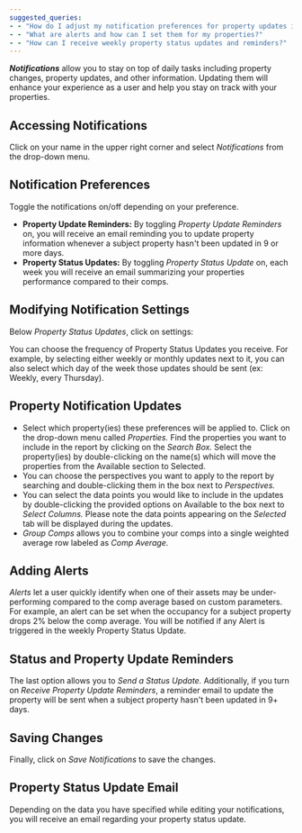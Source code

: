 ```yaml
---
suggested_queries:
- - "How do I adjust my notification preferences for property updates in Radix?"
- - "What are alerts and how can I set them for my properties?"
- - "How can I receive weekly property status updates and reminders?"
---
```

***Notifications*** allow you to stay on top of daily tasks including property changes, property updates, and other information. Updating them will enhance your experience as a user and help you stay on track with your properties.

## Accessing Notifications

Click on your name in the upper right corner and select *Notifications* from the drop-down menu.

## Notification Preferences

Toggle the notifications on/off depending on your preference.

* **Property Update Reminders:** By toggling *Property Update Reminders* on, you will receive an email reminding you to update property information whenever a subject property hasn't been updated in 9 or more days.
* **Property Status Updates:** By toggling *Property Status Update* on, each week you will receive an email summarizing your properties performance compared to their comps.

## Modifying Notification Settings

Below *Property Status Updates*, click on settings:

You can choose the frequency of Property Status Updates you receive. For example, by selecting either weekly or monthly updates next to it, you can also select which day of the week those updates should be sent (ex: Weekly, every Thursday).

## Property Notification Updates

* Select which property(ies) these preferences will be applied to. Click on the drop-down menu called *Properties.* Find the properties you want to include in the report by clicking on the *Search Box.* Select the property(ies) by double-clicking on the name(s) which will move the properties from the Available section to Selected.
* You can choose the perspectives you want to apply to the report by searching and double-clicking them in the box next to *Perspectives.*
* You can select the data points you would like to include in the updates by double-clicking the provided options on Available to the box next to *Select Columns.* Please note the data points appearing on the *Selected* tab will be displayed during the updates.
* *Group Comps* allows you to combine your comps into a single weighted average row labeled as *Comp Average.*

## Adding Alerts

*Alerts* let a user quickly identify when one of their assets may be under-performing compared to the comp average based on custom parameters. For example, an alert can be set when the occupancy for a subject property drops 2% below the comp average. You will be notified if any Alert is triggered in the weekly Property Status Update.

## Status and Property Update Reminders

The last option allows you to *Send a Status Update.* Additionally, if you turn on *Receive Property Update Reminders*, a reminder email to update the property will be sent when a subject property hasn't been updated in 9+ days.

## Saving Changes

Finally, click on *Save Notifications* to save the changes.

## Property Status Update Email

Depending on the data you have specified while editing your notifications, you will receive an email regarding your property status update.